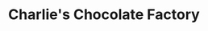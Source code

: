 ---
title: "Charlie's Chocolate Factory"
url: /burnaby/charlies-chocolate-factory/
shop: chocolate
---